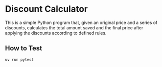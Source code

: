 # Discount Calculator

This is a simple Python program that, given an original price and a series of discounts, calculates the total amount saved and the final price after applying the discounts according to defined rules.

## How to Test

```commandline
uv run pytest
```